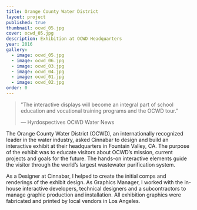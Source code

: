 ```yaml
---
title: Orange County Water District
layout: project
published: true
thumbnail: ocwd_05.jpg
cover: ocwd_05.jpg
description: Exhibition at OCWD Headquarters
year: 2016
gallery:
  - image: ocwd_05.jpg
  - image: ocwd_06.jpg
  - image: ocwd_03.jpg
  - image: ocwd_04.jpg
  - image: ocwd_01.jpg
  - image: ocwd_02.jpg
order: 0
---
```


> ”The interactive displays will become an integral part of school education and vocational training programs and the OCWD tour.”   
>   
> &mdash; Hyrdospectives OCWD Water News


The Orange County Water District (OCWD), an internationally recognized leader in the water industry, asked Cinnabar to design and build an interactive exhibit at their headquarters in Fountain Valley, CA. The purpose of the exhibit was to educate visitors about OCWD’s mission, current projects and goals for the future. The hands-on interactive elements guide the visitor through the world’s largest wastewater purification system.

As a Designer at Cinnabar, I helped to create the initial comps and renderings of the exhibit design. As Graphics Manager, I worked with the in-house interactive developers, technical designers and a subcontractors to manage graphic production and installation. All exhibition graphics were fabricated and printed by local vendors in Los Angeles.
